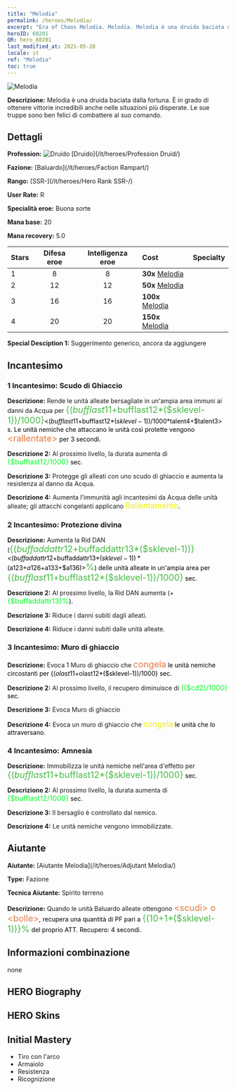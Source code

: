 ```yaml
---
title: "Melodia"
permalink: /heroes/Melodia/
excerpt: "Era of Chaos Melodia. Melodia. Melodia è una druida baciata dalla fortuna. È in grado di ottenere vittorie incredibili anche nelle situazioni più disperate. Le sue truppe sono ben felici di combattere al suo comando."
heroID: 60201
QR: hero_60201
last_modified_at: 2021-05-28
locale: it
ref: "Melodia"
toc: true
---
```

  ![Melodia](/images/h/h_Melodia.jpg)

 **Descrizione:** Melodia è una druida baciata dalla fortuna. È in grado di ottenere vittorie incredibili anche nelle situazioni più disperate. Le sue truppe sono ben felici di combattere al suo comando.
## Dettagli
 **Profession:** ![Druido](/images/h/h_prof_4.png)  [Druido](/it/heroes/Profession Druid/)

 **Fazione:** [Baluardo](/it/heroes/Faction Rampart/)

 **Rango:** [SSR-](/it/heroes/Hero Rank SSR-/)

 **User Rate:** R

 **Specialità eroe:** Buona sorte

 **Mana base:** 20

 **Mana recovery:** 5.0


  | Stars | Difesa eroe | Intelligenza eroe | Cost |     Specialty     |
  |---------|:---------------:|:---------------:|:--|--------------------|
  |    1    | 8 | 8 | **30x** [Melodia](/ItemsIT/her_364/) |  |
  |    2    | 12 | 12 | **50x** [Melodia](/ItemsIT/her_364/) |  |
  |    3    | 16 | 16 | **100x** [Melodia](/ItemsIT/her_364/) |  |
  |    4    | 20 | 20 | **150x** [Melodia](/ItemsIT/her_364/) |  |

 **Special Desciption 1:** Suggerimento generico, ancora da aggiungere

## Incantesimo
### 1 Incantesimo: Scudo di Ghiaccio
 **Descrizione:** Rende le unità alleate bersagliate in un'ampia area immuni ai danni da Acqua per <span style="color: #48b946;font-size:20px">{($bufflast11+$bufflast12*($sklevel-1))/1000}</span><span style="color: black"><($bufflast11+$bufflast12*($sklevel-1))/1000*$talent4+$talent3> s. Le unità nemiche che attaccano le unità così protette vengono <span style="color: #e07c44;font-size:20px">&lt;rallentate&gt;</span><span style="color: black"> per 3 secondi.

 **Descrizione 2:** Al prossimo livello, la durata aumenta di <span style="color: #00ff22;font-size:16px">{$bufflast12/1000}</span><span style="color: black"> sec.

 **Descrizione 3:** Protegge gli alleati con uno scudo di ghiaccio e aumenta la resistenza al danno da Acqua.

 **Descrizione 4:** Aumenta l'immunità agli incantesimi da Acqua delle unità alleate; gli attacchi congelanti applicano <span style="color: #f0f000;font-size:18px">Rallentamento</span><span style="color: black">.

### 2 Incantesimo: Protezione divina
 **Descrizione:** Aumenta la Rid DAN (<span style="color: #48b946;font-size:20px">{($buffaddattr12+$buffaddattr13*($sklevel-1))}</span><span style="color: black"><($buffaddattr12+$buffaddattr13*($sklevel-1))*($a123+$a126+$a133+$a136)><span style="color: #48b946;font-size:20px">%</span><span style="color: black">) delle unità alleate in un'ampia area per <span style="color: #48b946;font-size:20px">{($bufflast11+$bufflast12*($sklevel-1))/1000}</span><span style="color: black"> sec.

 **Descrizione 2:** Al prossimo livello, la Rid DAN aumenta (+<span style="color: #00ff22;font-size:16px">{$buffaddattr13}%</span><span style="color: black">).

 **Descrizione 3:** Riduce i danni subiti dagli alleati.

 **Descrizione 4:** Riduce i danni subiti dalle unità alleate.

### 3 Incantesimo: Muro di ghiaccio
 **Descrizione:** Evoca 1 Muro di ghiaccio che <span style="color: #e07c44;font-size:20px">congela</span><span style="color: black"> le unità nemiche circostanti per {($olast11+$olast12*($sklevel-1))/1000} sec.

 **Descrizione 2:** Al prossimo livello, il recupero diminuisce di <span style="color: #00ff22;font-size:16px">{($cd2)/1000}</span><span style="color: black"> sec.

 **Descrizione 3:** Evoca Muro di ghiaccio

 **Descrizione 4:** Evoca un muro di ghiaccio che <span style="color: #f0f000;font-size:18px">congela</span><span style="color: black"> le unità che lo attraversano.

### 4 Incantesimo: Amnesia
 **Descrizione:** Immobilizza le unità nemiche nell'area d'effetto per <span style="color: #48b946;font-size:20px">{($bufflast11+$bufflast12*($sklevel-1))/1000}</span><span style="color: black"> sec.

 **Descrizione 2:** Al prossimo livello, la durata aumenta di <span style="color: #00ff22;font-size:16px">{$bufflast12/1000}</span><span style="color: black"> sec.

 **Descrizione 3:** Il bersaglio è controllato dal nemico.

 **Descrizione 4:** Le unità nemiche vengono immobilizzate.


## Aiutante

 **Aiutante:**  [Aiutante Melodia](/it/heroes/Adjutant Melodia/) 

 **Type:**  Fazione 

 **Tecnica Aiutante:**  Spirito terreno 

 **Descrizione:** Quando le unità Baluardo alleate ottengono <span style="color: #e07c44;font-size:20px">&lt;scudi&gt; o &lt;bolle&gt;</span><span style="color: black">, recupera una quantità di PF pari a <span style="color: #48b946;font-size:20px">{(10+1*($sklevel-1))}%</span><span style="color: black"> del proprio ATT. Recupero: 4 secondi.

## Informazioni combinazione

  none
## HERO Biography

## HERO Skins

## Initial Mastery
   - Tiro con l'arco
   - Armaiolo
   - Resistenza
   - Ricognizione
